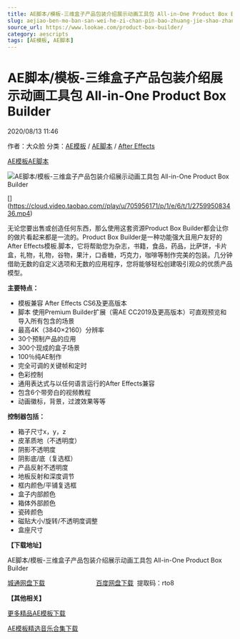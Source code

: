 ```yaml
---
title: AE脚本/模板-三维盒子产品包装介绍展示动画工具包 All-in-One Product Box Builder
slug: aejiao-ben-mo-ban-san-wei-he-zi-chan-pin-bao-zhuang-jie-shao-zhan-shi-dong-hua-gong-ju-bao-all-in-one-product-box-builder
source_url: https://www.lookae.com/product-box-builder/
category: aescripts
tags: [AE模板, AE脚本]
---
```

# AE脚本/模板-三维盒子产品包装介绍展示动画工具包 All-in-One Product Box Builder

2020/08/13 11:46

作者：大众脸
分类：[AE模板](https://www.lookae.com/after-effects/other-after-effects/) / [AE脚本](https://www.lookae.com/after-effects/aescripts/) / [After Effects](https://www.lookae.com/after-effects/)

[AE模板](https://www.lookae.com/tag/ae%e6%a8%a1%e6%9d%bf/)[AE脚本](https://www.lookae.com/tag/ae%e8%84%9a%e6%9c%ac/)

![AE脚本/模板-三维盒子产品包装介绍展示动画工具包 All-in-One Product Box Builder](https://www.lookae.com/wp-content/uploads/2020/08/Product-Box-Builder.jpg "AE脚本/模板-三维盒子产品包装介绍展示动画工具包 All-in-One Product Box Builder-LookAE.com")

[﻿[﻿]("https://cloud.video.taobao.com//play/u/705956171/p/1/e/6/t/1/275995083436.mp4)](https://cloud.video.taobao.com//play/u/705956171/p/1/e/6/t/1/275995083436.mp4)

无论您要出售或创造任何东西，那么使用这套资源Product Box Builder都会让你的做片看起来都是一流的。Product Box Builder是一种功能强大且用户友好的After Effects模板.脚本，它将帮助您为杂志，书籍，食品，药品，比萨饼，卡片盒，礼物，礼物，谷物，果汁，口香糖，巧克力，咖啡等制作完美的包装。几分钟借助无数的自定义选项和无数的应用程序，您将能够轻松创建吸引观众的优质产品模型。

**主要特点：**

* 模板兼容 After Effects CS6及更高版本
* 脚本 使用Premium Builder扩展（需AE CC2019及更高版本）可直观预览和导入所有包含的场景
* 最高4K（3840×2160）分辨率
* 30个预制产品的应用
* 300个现成的盒子场景
* 100％纯AE制作
* 完全可调的关键帧和定时
* 色彩控制
* 通用表达式与以任何语言运行的After Effects兼容
* 包含6个带旁白的视频教程
* 动画徽标，背景，过渡效果等等

**控制器包括：**

* 箱子尺寸x，y，z
* 皮革质地（不透明度）
* 阴影不透明度
* 阴影底/底（复选框）
* 产品反射不透明度
* 地板反射和深度调节
* 框内颜色/平铺复选框
* 盒子内部颜色
* 箱体外部颜色
* 瓷砖颜色
* 磁贴大小/旋转/不透明度调整
* 盒座尺寸

**【下载地址】**

AE脚本/模板-三维盒子产品包装介绍展示动画工具包 All-in-One Product Box Builder

[城通网盘下载](https://089u.com/file/680462-456799490)                             [百度网盘下载](https://pan.baidu.com/s/1yfR-IpMuGlz3qjcWmd5KVA)  提取码：rto8

**【其他相关】**

[更多精品AE模板下载](https://www.lookae.com/after-effects/other-after-effects/)

[AE模板精选音乐合集下载](https://item.taobao.com/item.htm?spm=a1z10.1.w4004-2793089344.4.MUvxbV&id=37289930486)

